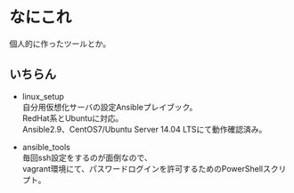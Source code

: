 # なにこれ
個人的に作ったツールとか。

## いちらん
- linux_setup  
自分用仮想化サーバの設定Ansibleプレイブック。  
RedHat系とUbuntuに対応。  
Ansible2.9、CentOS7/Ubuntu Server 14.04 LTSにて動作確認済み。

- ansible_tools  
毎回ssh設定をするのが面倒なので、  
vagrant環境にて、パスワードログインを許可するためのPowerShellスクリプト。  

